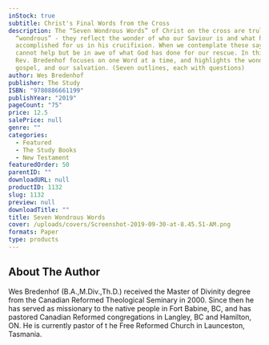 ```yaml
---
inStock: true
subtitle: Christ's Final Words from the Cross
description: The “Seven Wondrous Words” of Christ on the cross are truly
  “wondrous” - they reflect the wonder of who our Saviour is and what he has
  accomplished for us in his crucifixion. When we contemplate these sayings, we
  cannot help but be in awe of what God has done for our rescue. In this book,
  Rev. Bredenhof focuses on one Word at a time, and highlights the wonder of the
  gospel, and our salvation. (Seven outlines, each with questions)
author: Wes Bredenhof
publisher: The Study
ISBN: "9780886661199"
publishYear: "2019"
pageCount: "75"
price: 12.5
salePrice: null
genre: ""
categories:
  - Featured
  - The Study Books
  - New Testament
featuredOrder: 50
parentID: ""
downloadURL: null
productID: 1132
slug: 1132
preview: null
downloadTitle: ""
title: Seven Wondrous Words
cover: /uploads/covers/Screenshot-2019-09-30-at-8.45.51-AM.png
formats: Paper
type: products
---
```


## About The Author

Wes Bredenhof (B.A.,M.Div.,Th.D.) received the Master of Divinity degree from the Canadian Reformed Theological Seminary in 2000. Since then he has served as missionary to the native people in Fort Babine, BC, and has pastored Canadian Reformed congregations in Langley, BC and Hamilton, ON. He is currently pastor of t he Free Reformed Church in Launceston, Tasmania.
